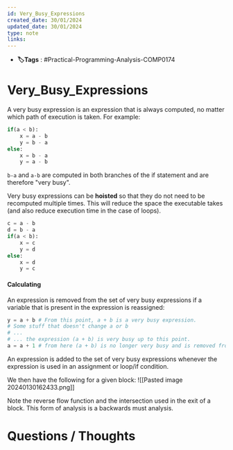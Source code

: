 ```yaml
---
id: Very_Busy_Expressions
created_date: 30/01/2024
updated_date: 30/01/2024
type: note
links: 
---
```

* **🏷️Tags** : #Practical-Programming-Analysis-COMP0174 
# Very_Busy_Expressions

A very busy expression is an expression that is always computed, no matter which path of execution is taken. For example:

```python
if(a < b):
	x = a - b
	y = b - a
else:
	x = b - a
	y = a - b
```

`b-a` and `a-b` are computed in both branches of the if statement and are therefore "very busy".

Very busy expressions can be **hoisted** so that they do not need to be recomputed multiple times. This will reduce the space the executable takes (and also reduce execution time in the case of loops).

```python
c = a - b
d = b - a
if(a < b):
	x = c
	y = d
else:
	x = d
	y = c
```

#### Calculating

An expression is removed from the set of very busy expressions if a variable that is present in the expression is reassigned:

```python
y = a + b # From this point, a + b is a very busy expression.
# Some stuff that doesn't change a or b
# ...
# ... the expression (a + b) is very busy up to this point.
a = a + 1 # from here (a + b) is no longer very busy and is removed from the set.

```

An expression is added to the set of very busy expressions whenever the expression is used in an assignment or loop/if condition.

We then have the following for a given block:
![[Pasted image 20240130162433.png]]

Note the reverse flow function and the intersection used in the exit of a block. This form of analysis is a backwards must analysis.
# Questions / Thoughts